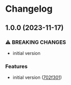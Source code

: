 # Changelog

## 1.0.0 (2023-11-17)


### ⚠ BREAKING CHANGES

* initial version

### Features

* initial version ([702f301](https://github.com/sushidev-team/greengage-fe-queries/commit/702f301a6de152aff2c3ffeb81d2bcb3ae9105ae))
